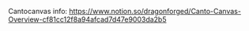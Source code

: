 Cantocanvas info: https://www.notion.so/dragonforged/Canto-Canvas-Overview-cf81cc12f8a94afcad7d47e9003da2b5
